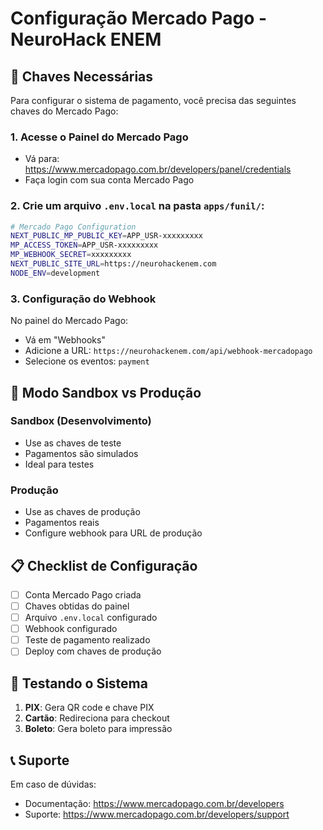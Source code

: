 # Configuração Mercado Pago - NeuroHack ENEM

## 🔑 Chaves Necessárias

Para configurar o sistema de pagamento, você precisa das seguintes chaves do Mercado Pago:

### 1. Acesse o Painel do Mercado Pago
- Vá para: https://www.mercadopago.com.br/developers/panel/credentials
- Faça login com sua conta Mercado Pago

### 2. Crie um arquivo `.env.local` na pasta `apps/funil/`:

```bash
# Mercado Pago Configuration
NEXT_PUBLIC_MP_PUBLIC_KEY=APP_USR-xxxxxxxxx
MP_ACCESS_TOKEN=APP_USR-xxxxxxxxx
MP_WEBHOOK_SECRET=xxxxxxxxx
NEXT_PUBLIC_SITE_URL=https://neurohackenem.com
NODE_ENV=development
```

### 3. Configuração do Webhook

No painel do Mercado Pago:
- Vá em "Webhooks"
- Adicione a URL: `https://neurohackenem.com/api/webhook-mercadopago`
- Selecione os eventos: `payment`

## 🧪 Modo Sandbox vs Produção

### Sandbox (Desenvolvimento)
- Use as chaves de teste
- Pagamentos são simulados
- Ideal para testes

### Produção
- Use as chaves de produção
- Pagamentos reais
- Configure webhook para URL de produção

## 📋 Checklist de Configuração

- [ ] Conta Mercado Pago criada
- [ ] Chaves obtidas do painel
- [ ] Arquivo `.env.local` configurado
- [ ] Webhook configurado
- [ ] Teste de pagamento realizado
- [ ] Deploy com chaves de produção

## 🚀 Testando o Sistema

1. **PIX**: Gera QR code e chave PIX
2. **Cartão**: Redireciona para checkout
3. **Boleto**: Gera boleto para impressão

## 📞 Suporte

Em caso de dúvidas:
- Documentação: https://www.mercadopago.com.br/developers
- Suporte: https://www.mercadopago.com.br/developers/support
